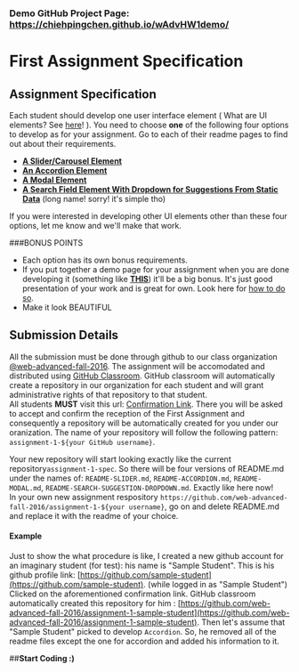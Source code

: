 

### Demo GitHub Project Page: https://chiehpingchen.github.io/wAdvHW1demo/ ###


# First Assignment Specification

## Assignment Specification
Each student should develop one user interface element ( What are UI elements? See [here](http://semantic-ui.com/modules/search.html)! ). You need to choose **one** of the following four options to develop as for your assignment. Go to each of their readme pages to find out about their requirements.
* [**A Slider/Carousel Element**](https://github.com/web-advanced-fall-2016/assignment-1-spec/blob/master/README-SLIDER.md)
* [**An Accordion Element**](https://github.com/web-advanced-fall-2016/assignment-1-spec/blob/master/README-ACCORDION.md)
* [**A Modal Element**](https://github.com/web-advanced-fall-2016/assignment-1-spec/blob/master/README-MODAL.md)
* [**A Search Field Element With Dropdown for Suggestions From Static Data**](https://github.com/web-advanced-fall-2016/assignment-1-spec/blob/master/README-SEARCH-SUGGESTION-DROPDOWN.md) (long name! sorry! it's simple tho)
 
If you were interested in developing other UI elements other than these four options, let me know and we'll make that work.

###BONUS POINTS
* Each option has its own bonus requirements.
* If you put together a demo page for your assignment when you are done developing it (something like [**THIS**](https://samantehrani.github.io/simple-carousel/)) it'll be a big bonus. It's just good presentation of your work and is great for own. Look here for [how to do so](https://github.com/web-advanced-fall-2016/class-wiki/wiki/Create-a-GitHub-Project-Page-for-project's-demo).
* Make it look BEAUTIFUL

## Submission Details
All the submission must be done through github to our class organization [@web-advanced-fall-2016](https://github.com/web-advanced-fall-2016). The assignment will be accomodated and distributed using [GitHub Classroom](https://classroom.github.com/). GitHub classroom will automatically create a repository in our organization for each student and will grant administrative rights of that repository to that student.    
All students **MUST** visit this url: [Confirmation Link](https://classroom.github.com/assignment-invitations/2016637b1c5f5a01c2ef6f041bba4bb5). There you will be asked to accept and confirm the reception of the First Assignment and consequently a repository will be automatically created for you under our oranization. The name of your repository will follow the following pattern: `assignment-1-${your GitHub username}`.

Your new repository will start looking exactly like the current repository`assignment-1-spec`. So there will be four versions of README.md under the names of: `README-SLIDER.md`, `README-ACCORDION.md`, `README-MODAL.md`, `README-SEARCH-SUGGESTION-DROPDOWN.md`. Exactly like here now!    
In your own new assignment respository `https://github.com/web-advanced-fall-2016/assignment-1-${your username}`, go on and delete README.md and replace it with the readme of your choice.    

#### Example
Just to show the what procedure is like, I created a new github account for an imaginary student (for test): his name is "Sample Student". This is his github profile link: [https://github.com/sample-student](https://github.com/sample-student). (while logged in as "Sample Student") Clicked on the aforementioned confirmation link. GitHub classroom automatically created this repository for him : [https://github.com/web-advanced-fall-2016/assignment-1-sample-student](https://github.com/web-advanced-fall-2016/assignment-1-sample-student). Then let's assume that "Sample Student" picked to develop `Accordion`. So, he removed all of the readme files except the one for accordion and added his information to it.    
     
     
     
##**Start Coding :)**
